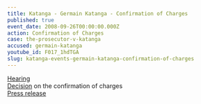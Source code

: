 ```yaml
---
title: Katanga - Germain Katanga - Confirmation of Charges
published: true
event_date: 2008-09-26T00:00:00.000Z
action: Confirmation of Charges
case: the-prosecutor-v-katanga
accused: germain-katanga
youtube_id: F017_1hdTGA
slug: katanga-events-germain-katanga-confirmation-of-charges
---
```



[Hearing](https://youtu.be/F017_1hdTGA)
<br>[Decision](https://www.icc-cpi.int/Pages/record.aspx?docNo=ICC-01/04-01/07-717) on the confirmation of charges
<br>[Press release](https://www.icc-cpi.int/pages/item.aspx?name=decision%20on%20the%20confirmation%20of%20charges%20in%20the%20case%20of%20the%20prosecutor%20v_%20germain)